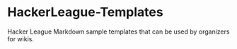 HackerLeague-Templates
======================
Hacker League Markdown sample templates that can be used by organizers for wikis.
